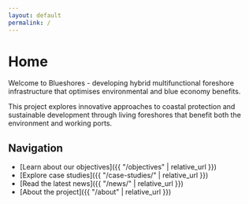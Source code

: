 ```yaml
---
layout: default
permalink: /
---
```


# Home

Welcome to Blueshores - developing hybrid multifunctional foreshore infrastructure that optimises environmental and blue economy benefits.

This project explores innovative approaches to coastal protection and sustainable development through living foreshores that benefit both the environment and working ports.

## Navigation

- [Learn about our objectives]({{ "/objectives" | relative_url }})
- [Explore case studies]({{ "/case-studies/" | relative_url }})
- [Read the latest news]({{ "/news/" | relative_url }})
- [About the project]({{ "/about" | relative_url }})
